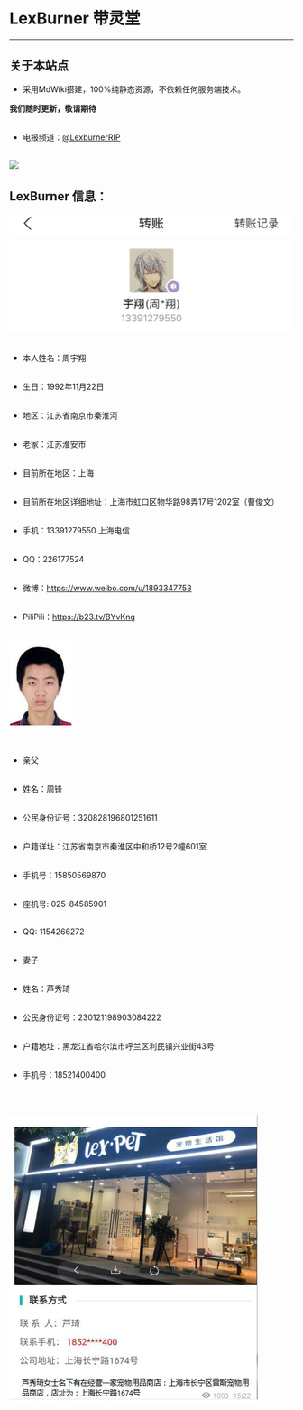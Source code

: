 # LexBurner 带灵堂

------------------------------------------------------------------------------------------------

## 关于本站点

* 采用MdWiki搭建，100%纯静态资源，不依赖任何服务端技术。<br>

**我们随时更新，敬请期待**<br><br>

* 电报频道：[@LexburnerRIP](https://t.me/LexburnerRIP)<br><br>


![](https://gitproxy.littleneko.cf/Xiaozhan-sb/lexburner.rip/main/assets/img/5.jpg)

## LexBurner 信息：

![](0.jpg)<br><br>

* 本人姓名：周宇翔<br><br>

* 生日：1992年11月22日<br><br>

* 地区：江苏省南京市秦淮河<br><br>

* 老家：江苏淮安市<br><br>

* 目前所在地区：上海<br><br>

* 目前所在地区详细地址：上海市虹口区物华路98弄17号1202室（曹俊文）<br><br>

* 手机：13391279550 上海电信<br><br>

* QQ：226177524<br><br>

* 微博：https://www.weibo.com/u/1893347753<br><br>

* PiliPili：https://b23.tv/BYvKnq <br><br>

![](1.jpg)<br><br><br>

*  亲父<br><br>

* 姓名：周锋<br><br>

* 公民身份证号：320828196801251611<br><br>

* 户籍详址：江苏省南京市秦淮区中和桥12号2幢601室<br><br>

* 手机号：15850569870<br><br>

* 座机号: 025-84585901<br><br>

* QQ: 1154266272<br><br>


*  妻子<br><br>

* 姓名：芦秀琦<br><br>

* 公民身份证号：230121198903084222<br><br>

* 户籍地址：黑龙江省哈尔滨市呼兰区利民镇兴业街43号<br><br>

* 手机号：18521400400<br><br>

<br>

![宠物店](2.JPG)<br>

